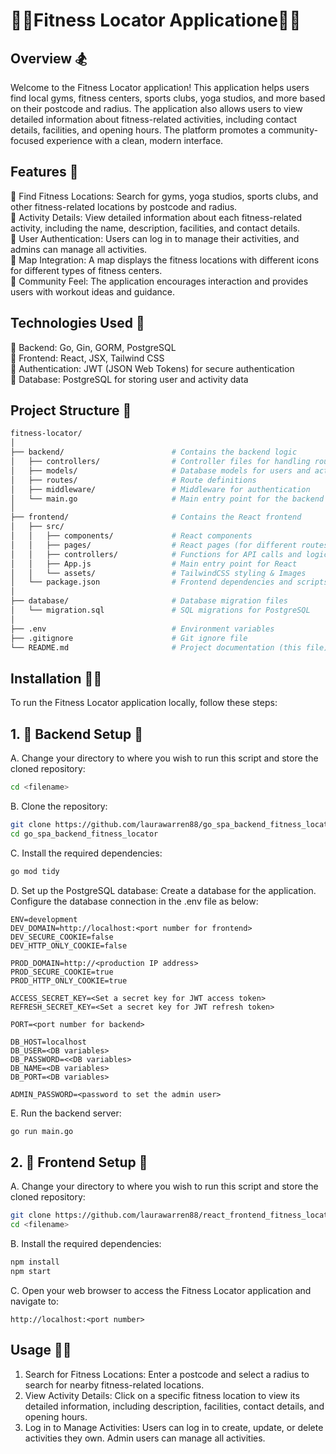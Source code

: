 # **🏋️‍♂️Fitness Locator Applicatione🏃‍♀️**

## Overview 🏂

Welcome to the Fitness Locator application! This application helps users find local gyms, fitness centers, sports clubs, yoga studios, and more based on their postcode and radius. The application also allows users to view detailed information about fitness-related activities, including contact details, facilities, and opening hours. The platform promotes a community-focused experience with a clean, modern interface.

## Features 🏇

🏉 Find Fitness Locations: Search for gyms, yoga studios, sports clubs, and other fitness-related locations by postcode and radius.  
🏉 Activity Details: View detailed information about each fitness-related activity, including the name, description, facilities, and contact details.  
🏉 User Authentication: Users can log in to manage their activities, and admins can manage all activities.  
🏉 Map Integration: A map displays the fitness locations with different icons for different types of fitness centers.  
🏉 Community Feel: The application encourages interaction and provides users with workout ideas and guidance.  

## Technologies Used 🤿

🏉 Backend: Go, Gin, GORM, PostgreSQL  
🏉 Frontend: React, JSX, Tailwind CSS  
🏉 Authentication: JWT (JSON Web Tokens) for secure authentication  
🏉 Database: PostgreSQL for storing user and activity data  

## Project Structure 🥋

```bash
fitness-locator/
│
├── backend/                        # Contains the backend logic
│   ├── controllers/                # Controller files for handling routes
│   ├── models/                     # Database models for users and activities
│   ├── routes/                     # Route definitions
│   ├── middleware/                 # Middleware for authentication
│   └── main.go                     # Main entry point for the backend server
│
├── frontend/                       # Contains the React frontend
│   ├── src/
│   │   ├── components/             # React components
│   │   ├── pages/                  # React pages (for different routes)
│   │   ├── controllers/            # Functions for API calls and logic
│   │   ├── App.js                  # Main entry point for React
│   │   └── assets/                 # TailwindCSS styling & Images
│   └── package.json                # Frontend dependencies and scripts
│
├── database/                       # Database migration files
│   └── migration.sql               # SQL migrations for PostgreSQL
│
├── .env                            # Environment variables
├── .gitignore                      # Git ignore file
└── README.md                       # Project documentation (this file)
```

## Installation 🧘‍♀️

To run the Fitness Locator application locally, follow these steps:

## 1. 🥇 Backend Setup 🧗

A. Change your directory to where you wish to run this script and store the cloned repository:

```bash
cd <filename>
```

B. Clone the repository:

```bash
git clone https://github.com/laurawarren88/go_spa_backend_fitness_locator.git
cd go_spa_backend_fitness_locator
```

C. Install the required dependencies:

```bash
go mod tidy
```

D. Set up the PostgreSQL database:
Create a database for the application.
Configure the database connection in the .env file as below:

```text
ENV=development
DEV_DOMAIN=http://localhost:<port number for frontend>
DEV_SECURE_COOKIE=false
DEV_HTTP_ONLY_COOKIE=false

PROD_DOMAIN=http://<production IP address>
PROD_SECURE_COOKIE=true
PROD_HTTP_ONLY_COOKIE=true

ACCESS_SECRET_KEY=<Set a secret key for JWT access token> 
REFRESH_SECRET_KEY=<Set a secret key for JWT refresh token>

PORT=<port number for backend>

DB_HOST=localhost
DB_USER=<DB variables>
DB_PASSWORD=<<DB variables>
DB_NAME=<DB variables>
DB_PORT=<DB variables>

ADMIN_PASSWORD=<password to set the admin user>
```

E. Run the backend server:

```bash
go run main.go
```

## 2. 🥈 Frontend Setup 🤺

A. Change your directory to where you wish to run this script and store the cloned repository:

```bash
git clone https://github.com/laurawarren88/react_frontend_fitness_locator.git
cd <filename>
```

B. Install the required dependencies:

```bash
npm install
npm start
```

C. Open your web browser to access the Fitness Locator application and navigate to:

```text
http://localhost:<port number> 
```

## Usage 🚣‍♀️

1. Search for Fitness Locations: Enter a postcode and select a radius to search for nearby fitness-related locations.
2. View Activity Details: Click on a specific fitness location to view its detailed information, including description, facilities, contact details, and opening hours.
3. Log in to Manage Activities: Users can log in to create, update, or delete activities they own. Admin users can manage all activities.
